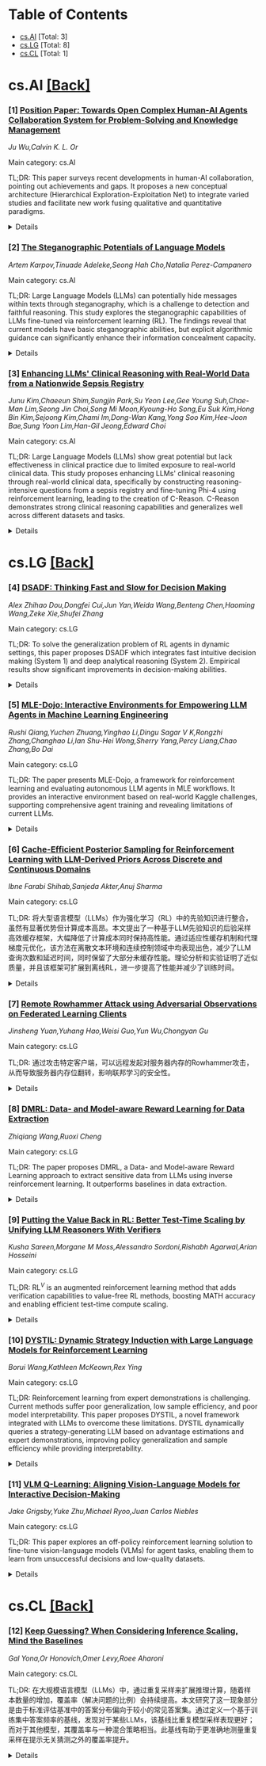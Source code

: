<div id=toc></div>

# Table of Contents

- [cs.AI](#cs.AI) [Total: 3]
- [cs.LG](#cs.LG) [Total: 8]
- [cs.CL](#cs.CL) [Total: 1]


<div id='cs.AI'></div>

# cs.AI [[Back]](#toc)

### [1] [Position Paper: Towards Open Complex Human-AI Agents Collaboration System for Problem-Solving and Knowledge Management](https://arxiv.org/abs/2505.00018)
*Ju Wu,Calvin K. L. Or*

Main category: cs.AI

TL;DR: This paper surveys recent developments in human-AI collaboration, pointing out achievements and gaps. It proposes a new conceptual architecture (Hierarchical Exploration-Exploitation Net) to integrate varied studies and facilitate new work fusing qualitative and quantitative paradigms.


<details>
  <summary>Details</summary>
Motivation: There is a lack of a unifying theoretical framework that can coherently integrate various studies on human-AI agents collaboration, particularly for open-ended, complex tasks.

Method: The paper proposes a novel conceptual architecture called Hierarchical Exploration-Exploitation Net that interlinks multi-agent coordination, knowledge management, cybernetic feedback loops, and higher-level control mechanisms.

Result: This approach allows mapping existing contributions onto the proposed framework, facilitating revision of legacy methods and inspiring new work that combines different paradigms.

Conclusion: The insights provided offer a stepping stone toward deeper co-evolution of human cognition and AI capability.

Abstract: This position paper critically surveys a broad spectrum of recent empirical
developments on human-AI agents collaboration, highlighting both their
technical achievements and persistent gaps. We observe a lack of a unifying
theoretical framework that can coherently integrate these varied studies,
especially when tackling open-ended, complex tasks. To address this, we propose
a novel conceptual architecture: one that systematically interlinks the
technical details of multi-agent coordination, knowledge management, cybernetic
feedback loops, and higher-level control mechanisms. By mapping existing
contributions, from symbolic AI techniques and connectionist LLM-based agents
to hybrid organizational practices, onto this proposed framework (Hierarchical
Exploration-Exploitation Net), our approach facilitates revision of legacy
methods and inspires new work that fuses qualitative and quantitative
paradigms. The paper's structure allows it to be read from any section, serving
equally as a critical review of technical implementations and as a
forward-looking reference for designing or extending human-AI symbioses.
Together, these insights offer a stepping stone toward deeper co-evolution of
human cognition and AI capability.

</details>


### [2] [The Steganographic Potentials of Language Models](https://arxiv.org/abs/2505.03439)
*Artem Karpov,Tinuade Adeleke,Seong Hah Cho,Natalia Perez-Campanero*

Main category: cs.AI

TL;DR: Large Language Models (LLMs) can potentially hide messages within texts through steganography, which is a challenge to detection and faithful reasoning. This study explores the steganographic capabilities of LLMs fine-tuned via reinforcement learning (RL). The findings reveal that current models have basic steganographic abilities, but explicit algorithmic guidance can significantly enhance their information concealment capacity.


<details>
  <summary>Details</summary>
Motivation: To understand and address the potential risk of LLMs using steganography to hide messages, which could undermine the faithfulness of their reasoning and pose challenges to detecting unaligned AI agents.

Method: The research involves fine-tuning LLMs via reinforcement learning to explore three aspects: developing covert encoding schemes, engaging in steganography when prompted, and utilizing steganography in realistic scenarios without being prompted. Evaluations are conducted both in fine-tuning experiments and behavioral non fine-tuning evaluations.

Result: Current LLMs show basic steganographic abilities in terms of security and capacity. However, with explicit algorithmic guidance, there is a significant improvement in their capacity for information concealment.

Conclusion: While current LLMs have rudimentary steganographic abilities, they can be greatly enhanced with proper algorithmic guidance. This implies the need for further research and development in ensuring the faithfulness and alignment of LLMs.

Abstract: The potential for large language models (LLMs) to hide messages within plain
text (steganography) poses a challenge to detection and thwarting of unaligned
AI agents, and undermines faithfulness of LLMs reasoning. We explore the
steganographic capabilities of LLMs fine-tuned via reinforcement learning (RL)
to: (1) develop covert encoding schemes, (2) engage in steganography when
prompted, and (3) utilize steganography in realistic scenarios where hidden
reasoning is likely, but not prompted. In these scenarios, we detect the
intention of LLMs to hide their reasoning as well as their steganography
performance. Our findings in the fine-tuning experiments as well as in
behavioral non fine-tuning evaluations reveal that while current models exhibit
rudimentary steganographic abilities in terms of security and capacity,
explicit algorithmic guidance markedly enhances their capacity for information
concealment.

</details>


### [3] [Enhancing LLMs' Clinical Reasoning with Real-World Data from a Nationwide Sepsis Registry](https://arxiv.org/abs/2505.02722)
*Junu Kim,Chaeeun Shim,Sungjin Park,Su Yeon Lee,Gee Young Suh,Chae-Man Lim,Seong Jin Choi,Song Mi Moon,Kyoung-Ho Song,Eu Suk Kim,Hong Bin Kim,Sejoong Kim,Chami Im,Dong-Wan Kang,Yong Soo Kim,Hee-Joon Bae,Sung Yoon Lim,Han-Gil Jeong,Edward Choi*

Main category: cs.AI

TL;DR: Large Language Models (LLMs) show great potential but lack effectiveness in clinical practice due to limited exposure to real-world clinical data. This study proposes enhancing LLMs' clinical reasoning through real-world clinical data, specifically by constructing reasoning-intensive questions from a sepsis registry and fine-tuning Phi-4 using reinforcement learning, leading to the creation of C-Reason. C-Reason demonstrates strong clinical reasoning capabilities and generalizes well across different datasets and tasks.


<details>
  <summary>Details</summary>
Motivation: To improve the clinical reasoning capabilities of LLMs by addressing their insufficient exposure to real-world clinical data during training.

Method: Constructed reasoning-intensive questions from a nationwide sepsis registry and fine-tuned Phi-4 on these questions using reinforcement learning, resulting in C-Reason.

Result: C-Reason exhibited strong clinical reasoning capabilities not only on the in-domain test set but also generalized to other datasets involving different tasks and patient cohorts.

Conclusion: Future research should focus on training LLMs with large-scale, multi-disease clinical datasets to develop more powerful, general-purpose clinical reasoning models.

Abstract: Although large language models (LLMs) have demonstrated impressive reasoning
capabilities across general domains, their effectiveness in real-world clinical
practice remains limited. This is likely due to their insufficient exposure to
real-world clinical data during training, as such data is typically not
included due to privacy concerns. To address this, we propose enhancing the
clinical reasoning capabilities of LLMs by leveraging real-world clinical data.
We constructed reasoning-intensive questions from a nationwide sepsis registry
and fine-tuned Phi-4 on these questions using reinforcement learning, resulting
in C-Reason. C-Reason exhibited strong clinical reasoning capabilities on the
in-domain test set, as evidenced by both quantitative metrics and expert
evaluations. Furthermore, its enhanced reasoning capabilities generalized to a
sepsis dataset involving different tasks and patient cohorts, an open-ended
consultations on antibiotics use task, and other diseases. Future research
should focus on training LLMs with large-scale, multi-disease clinical datasets
to develop more powerful, general-purpose clinical reasoning models.

</details>


<div id='cs.LG'></div>

# cs.LG [[Back]](#toc)

### [4] [DSADF: Thinking Fast and Slow for Decision Making](https://arxiv.org/abs/2505.08189)
*Alex Zhihao Dou,Dongfei Cui,Jun Yan,Weida Wang,Benteng Chen,Haoming Wang,Zeke Xie,Shufei Zhang*

Main category: cs.LG

TL;DR: To solve the generalization problem of RL agents in dynamic settings, this paper proposes DSADF which integrates fast intuitive decision making (System 1) and deep analytical reasoning (System 2). Empirical results show significant improvements in decision-making abilities.


<details>
  <summary>Details</summary>
Motivation: RL agents struggle to generalize their learned policies to dynamic settings. Using LLMs or VLMs has been explored but lacks seamless coordination between RL agents and foundation models.

Method: Propose DSADF integrating two complementary modules: System 1 with an RL agent and memory space for fast decisions, and System 2 driven by a VLM for deep reasoning.

Result: Empirical study in Crafter and Housekeep environments demonstrates significant improvements in decision-making abilities for both unseen and known tasks.

Conclusion: DSADF facilitates efficient and adaptive decision-making by combining the strengths of fast intuitive decision making and deep analytical reasoning.

Abstract: Although Reinforcement Learning (RL) agents are effective in well-defined
environments, they often struggle to generalize their learned policies to
dynamic settings due to their reliance on trial-and-error interactions. Recent
work has explored applying Large Language Models (LLMs) or Vision Language
Models (VLMs) to boost the generalization of RL agents through policy
optimization guidance or prior knowledge. However, these approaches often lack
seamless coordination between the RL agent and the foundation model, leading to
unreasonable decision-making in unfamiliar environments and efficiency
bottlenecks. Making full use of the inferential capabilities of foundation
models and the rapid response capabilities of RL agents and enhancing the
interaction between the two to form a dual system is still a lingering
scientific question. To address this problem, we draw inspiration from
Kahneman's theory of fast thinking (System 1) and slow thinking (System 2),
demonstrating that balancing intuition and deep reasoning can achieve nimble
decision-making in a complex world. In this study, we propose a Dual-System
Adaptive Decision Framework (DSADF), integrating two complementary modules:
System 1, comprising an RL agent and a memory space for fast and intuitive
decision making, and System 2, driven by a VLM for deep and analytical
reasoning. DSADF facilitates efficient and adaptive decision-making by
combining the strengths of both systems. The empirical study in the video game
environment: Crafter and Housekeep demonstrates the effectiveness of our
proposed method, showing significant improvements in decision abilities for
both unseen and known tasks.

</details>


### [5] [MLE-Dojo: Interactive Environments for Empowering LLM Agents in Machine Learning Engineering](https://arxiv.org/abs/2505.07782)
*Rushi Qiang,Yuchen Zhuang,Yinghao Li,Dingu Sagar V K,Rongzhi Zhang,Changhao Li,Ian Shu-Hei Wong,Sherry Yang,Percy Liang,Chao Zhang,Bo Dai*

Main category: cs.LG

TL;DR: The paper presents MLE-Dojo, a framework for reinforcement learning and evaluating autonomous LLM agents in MLE workflows. It provides an interactive environment based on real-world Kaggle challenges, supporting comprehensive agent training and revealing limitations of current LLMs.


<details>
  <summary>Details</summary>
Motivation: Existing benchmarks primarily rely on static datasets or single-attempt evaluations, lacking the ability to provide structured feedback loops for iterative improvement.

Method: MLE-Dojo is built upon 200+ real-world Kaggle challenges, offering an interactive environment that supports both supervised fine-tuning and reinforcement learning for agent training.

Result: Evaluations show that while current LLMs can achieve meaningful iterative improvements, they still have significant limitations in generating long-term solutions and resolving complex errors efficiently.

Conclusion: MLE-Dojo's flexible architecture promotes interoperability, scalability, and reproducibility, and it is open-sourced to foster community-driven innovation.

Abstract: We introduce MLE-Dojo, a Gym-style framework for systematically reinforcement
learning, evaluating, and improving autonomous large language model (LLM)
agents in iterative machine learning engineering (MLE) workflows. Unlike
existing benchmarks that primarily rely on static datasets or single-attempt
evaluations, MLE-Dojo provides an interactive environment enabling agents to
iteratively experiment, debug, and refine solutions through structured feedback
loops. Built upon 200+ real-world Kaggle challenges, MLE-Dojo covers diverse,
open-ended MLE tasks carefully curated to reflect realistic engineering
scenarios such as data processing, architecture search, hyperparameter tuning,
and code debugging. Its fully executable environment supports comprehensive
agent training via both supervised fine-tuning and reinforcement learning,
facilitating iterative experimentation, realistic data sampling, and real-time
outcome verification. Extensive evaluations of eight frontier LLMs reveal that
while current models achieve meaningful iterative improvements, they still
exhibit significant limitations in autonomously generating long-horizon
solutions and efficiently resolving complex errors. Furthermore, MLE-Dojo's
flexible and extensible architecture seamlessly integrates diverse data
sources, tools, and evaluation protocols, uniquely enabling model-based agent
tuning and promoting interoperability, scalability, and reproducibility. We
open-source our framework and benchmarks to foster community-driven innovation
towards next-generation MLE agents.

</details>


### [6] [Cache-Efficient Posterior Sampling for Reinforcement Learning with LLM-Derived Priors Across Discrete and Continuous Domains](https://arxiv.org/abs/2505.07274)
*Ibne Farabi Shihab,Sanjeda Akter,Anuj Sharma*

Main category: cs.LG

TL;DR: 将大型语言模型（LLMs）作为强化学习（RL）中的先验知识进行整合，虽然有显著优势但计算成本高昂。本文提出了一种基于LLM先验知识的后验采样高效缓存框架，大幅降低了计算成本同时保持高性能。通过适应性缓存机制和代理梯度元优化，该方法在离散文本环境和连续控制领域中均表现出色，减少了LLM查询次数和延迟时间，同时保留了大部分未缓存性能。理论分析和实验证明了近似质量，并且该框架可扩展到离线RL，进一步提高了性能并减少了训练时间。


<details>
  <summary>Details</summary>
Motivation: 尽管将大型语言模型（LLMs）作为强化学习（RL）中的先验知识具有显著优势，但其带来的计算成本问题亟待解决。因此，需要一种能够在维持高性能的同时降低计算成本的方法。

Method: 提出了一种基于LLM先验知识的后验采样高效缓存框架，核心是适应性缓存机制。缓存参数通过来自策略性能的代理梯度进行元优化，从而实现高效推理。该方法适用于离散文本环境和连续控制领域，并且可以扩展到离线RL。

Result: 在多个环境中，与未使用缓存的情况相比，LLM查询次数减少了3.8-4.7倍，中位延迟降低了4.0-12.0倍，同时保留了96-98%的性能。在离线RL中，CQL-Prior变体提高了14-29%的性能并减少了38-40%的训练时间。

Conclusion: 提出的缓存高效框架在降低计算成本的同时保持了高性能，适用于多种任务环境，并且在资源受限的情况下展示了通用性和实际可行性。

Abstract: Integrating large language models (LLMs) as priors in reinforcement learning
(RL) offers significant advantages but comes with substantial computational
costs. We present a principled cache-efficient framework for posterior sampling
with LLM-derived priors that dramatically reduces these costs while maintaining
high performance. At the core of our approach is an adaptive caching mechanism,
where cache parameters are meta-optimized using surrogate gradients derived
from policy performance. This design enables efficient inference across both
discrete text environments (e.g., TextWorld, ALFWorld) and continuous control
domains (e.g., MuJoCo), achieving a 3.8--4.7$\times$ reduction in LLM queries
and 4.0--12.0$\times$ lower median latencies (85--93\,ms on a consumer GPU)
while retaining 96--98\% of uncached performance. Our theoretical analysis
provides KL divergence bounds on approximation quality, validated empirically.
The framework extends to offline RL, where our CQL-Prior variant improves
performance by 14--29\% and reduces training time by 38--40\%. Extensive
evaluations across a diverse suite of eight tasks demonstrate the
generalizability and practical viability of LLM-guided RL in
resource-constrained settings.

</details>


### [7] [Remote Rowhammer Attack using Adversarial Observations on Federated Learning Clients](https://arxiv.org/abs/2505.06335)
*Jinsheng Yuan,Yuhang Hao,Weisi Guo,Yun Wu,Chongyan Gu*

Main category: cs.LG

TL;DR: 通过攻击特定客户端，可以远程发起对服务器内存的Rowhammer攻击，从而导致服务器内存位翻转，影响联邦学习的安全性。


<details>
  <summary>Details</summary>
Motivation: 当前联邦学习（FL）中的安全性研究主要集中在保护边缘客户端的数据隐私或客户端与服务器之间的通信渠道安全，而针对服务器端的客户端攻击研究较少。本文旨在探讨通过攻击某些特定客户端，是否可以在服务器上远程引发Rowhammer攻击，从而破坏服务器内存。

Method: 利用强化学习（RL）攻击者，通过操控客户端的传感器观察值，最大化服务器的重复内存更新率（RUR）。在大规模联邦学习自动语音识别（ASR）系统中验证该方法，并使用稀疏更新来增加攻击效果。

Result: 在目标服务器模型中，对抗攻击代理能够达到约70%的重复更新率（RUR），成功诱导服务器DRAM上的位翻转。

Conclusion: 此攻击方式可能导致学习中断或意外提升权限，为联邦学习和硬件设计的实际缓解策略研究开辟了新途径。

Abstract: Federated Learning (FL) has the potential for simultaneous global learning
amongst a large number of parallel agents, enabling emerging AI such as LLMs to
be trained across demographically diverse data. Central to this being efficient
is the ability for FL to perform sparse gradient updates and remote direct
memory access at the central server. Most of the research in FL security
focuses on protecting data privacy at the edge client or in the communication
channels between the client and server. Client-facing attacks on the server are
less well investigated as the assumption is that a large collective of clients
offer resilience.
  Here, we show that by attacking certain clients that lead to a high frequency
repetitive memory update in the server, we can remote initiate a rowhammer
attack on the server memory. For the first time, we do not need backdoor access
to the server, and a reinforcement learning (RL) attacker can learn how to
maximize server repetitive memory updates by manipulating the client's sensor
observation. The consequence of the remote rowhammer attack is that we are able
to achieve bit flips, which can corrupt the server memory. We demonstrate the
feasibility of our attack using a large-scale FL automatic speech recognition
(ASR) systems with sparse updates, our adversarial attacking agent can achieve
around 70\% repeated update rate (RUR) in the targeted server model,
effectively inducing bit flips on server DRAM. The security implications are
that can cause disruptions to learning or may inadvertently cause elevated
privilege. This paves the way for further research on practical mitigation
strategies in FL and hardware design.

</details>


### [8] [DMRL: Data- and Model-aware Reward Learning for Data Extraction](https://arxiv.org/abs/2505.06284)
*Zhiqiang Wang,Ruoxi Cheng*

Main category: cs.LG

TL;DR: The paper proposes DMRL, a Data- and Model-aware Reward Learning approach to extract sensitive data from LLMs using inverse reinforcement learning. It outperforms baselines in data extraction.


<details>
  <summary>Details</summary>
Motivation: To address the vulnerabilities of LLMs to unintended privacy breaches and overcome limitations in current data extraction methods.

Method: DMRL consists of constructing an introspective reasoning dataset capturing leakage mindsets and training reward models with Group Relative Policy Optimization (GRPO), dynamically tuning optimization based on task difficulty at both data and model levels.

Result: Comprehensive experiments across various LLMs show that DMRL outperforms all baseline methods in data extraction performance.

Conclusion: DMRL is an effective approach for extracting sensitive data from LLMs.

Abstract: Large language models (LLMs) are inherently vulnerable to unintended privacy
breaches. Consequently, systematic red-teaming research is essential for
developing robust defense mechanisms. However, current data extraction methods
suffer from several limitations: (1) rely on dataset duplicates (addressable
via deduplication), (2) depend on prompt engineering (now countered by
detection and defense), and (3) rely on random-search adversarial generation.
To address these challenges, we propose DMRL, a Data- and Model-aware Reward
Learning approach for data extraction. This technique leverages inverse
reinforcement learning to extract sensitive data from LLMs. Our method consists
of two main components: (1) constructing an introspective reasoning dataset
that captures leakage mindsets to guide model behavior, and (2) training reward
models with Group Relative Policy Optimization (GRPO), dynamically tuning
optimization based on task difficulty at both the data and model levels.
Comprehensive experiments across various LLMs demonstrate that DMRL outperforms
all baseline methods in data extraction performance.

</details>


### [9] [Putting the Value Back in RL: Better Test-Time Scaling by Unifying LLM Reasoners With Verifiers](https://arxiv.org/abs/2505.04842)
*Kusha Sareen,Morgane M Moss,Alessandro Sordoni,Rishabh Agarwal,Arian Hosseini*

Main category: cs.LG

TL;DR: RL$^V$ is an augmented reinforcement learning method that adds verification capabilities to value-free RL methods, boosting MATH accuracy and enabling efficient test-time compute scaling.


<details>
  <summary>Details</summary>
Motivation: Prevalent RL methods for fine-tuning LLM reasoners abandon the learned value function in favor of empirically estimated returns, which hinders test-time compute scaling.

Method: RL$^V$ jointly trains the LLM as both a reasoner and a generative verifier using RL-generated data.

Result: Empirically, RL$^V$ boosts MATH accuracy by over 20\% with parallel sampling and enables $8-32\times$ efficient test-time compute scaling. It also exhibits strong generalization capabilities and achieves $1.2-1.6\times$ higher performance when jointly scaling parallel and sequential test-time compute.

Conclusion: RL$^V$ successfully augments value-free RL methods by adding verification capabilities without significant overhead.

Abstract: Prevalent reinforcement learning~(RL) methods for fine-tuning LLM reasoners,
such as GRPO or Leave-one-out PPO, abandon the learned value function in favor
of empirically estimated returns. This hinders test-time compute scaling that
relies on using the value-function for verification. In this work, we propose
RL$^V$ that augments any ``value-free'' RL method by jointly training the LLM
as both a reasoner and a generative verifier using RL-generated data, adding
verification capabilities without significant overhead. Empirically, RL$^V$
boosts MATH accuracy by over 20\% with parallel sampling and enables
$8-32\times$ efficient test-time compute scaling compared to the base RL
method. RL$^V$ also exhibits strong generalization capabilities for both
easy-to-hard and out-of-domain tasks. Furthermore, RL$^V$ achieves
$1.2-1.6\times$ higher performance when jointly scaling parallel and sequential
test-time compute with a long reasoning R1 model.

</details>


### [10] [DYSTIL: Dynamic Strategy Induction with Large Language Models for Reinforcement Learning](https://arxiv.org/abs/2505.03209)
*Borui Wang,Kathleen McKeown,Rex Ying*

Main category: cs.LG

TL;DR: Reinforcement learning from expert demonstrations is challenging. Current methods suffer poor generalization, low sample efficiency, and poor model interpretability. This paper proposes DYSTIL, a novel framework integrated with LLMs to overcome these limitations. DYSTIL dynamically queries a strategy-generating LLM based on advantage estimations and expert demonstrations, improving policy generalization and sample efficiency while providing interpretability.


<details>
  <summary>Details</summary>
Motivation: The motivation of this paper is to address the challenges in reinforcement learning from expert demonstrations, particularly the issues of poor generalization, low sample efficiency, and poor model interpretability that current state-of-the-art methods face.

Method: The method proposed in this paper is called DYnamic STrategy Induction with Llms for reinforcement learning (DYSTIL). It involves dynamically querying a strategy-generating LLM to induce textual strategies based on advantage estimations and expert demonstrations. These strategies are then internalized into the RL agent through policy optimization.

Result: The results show that DYSTIL significantly outperforms state-of-the-art baseline methods by 17.75% in average success rate and also enjoys higher sample efficiency during the learning process. These findings were empirically demonstrated through testing over challenging RL environments from Minigrid and BabyAI.

Conclusion: The conclusion is that DYSTIL, a novel strategy-based reinforcement learning framework integrated with LLMs, successfully overcomes the limitations of poor generalization, low sample efficiency, and poor model interpretability in reinforcement learning from expert demonstrations.

Abstract: Reinforcement learning from expert demonstrations has long remained a
challenging research problem, and existing state-of-the-art methods using
behavioral cloning plus further RL training often suffer from poor
generalization, low sample efficiency, and poor model interpretability.
Inspired by the strong reasoning abilities of large language models (LLMs), we
propose a novel strategy-based reinforcement learning framework integrated with
LLMs called DYnamic STrategy Induction with Llms for reinforcement learning
(DYSTIL) to overcome these limitations. DYSTIL dynamically queries a
strategy-generating LLM to induce textual strategies based on advantage
estimations and expert demonstrations, and gradually internalizes induced
strategies into the RL agent through policy optimization to improve its
performance through boosting policy generalization and enhancing sample
efficiency. It also provides a direct textual channel to observe and interpret
the evolution of the policy's underlying strategies during training. We test
DYSTIL over challenging RL environments from Minigrid and BabyAI, and
empirically demonstrate that DYSTIL significantly outperforms state-of-the-art
baseline methods by 17.75% in average success rate while also enjoying higher
sample efficiency during the learning process.

</details>


### [11] [VLM Q-Learning: Aligning Vision-Language Models for Interactive Decision-Making](https://arxiv.org/abs/2505.03181)
*Jake Grigsby,Yuke Zhu,Michael Ryoo,Juan Carlos Niebles*

Main category: cs.LG

TL;DR: This paper explores an off-policy reinforcement learning solution to fine-tune vision-language models (VLMs) for agent tasks, enabling them to learn from unsuccessful decisions and low-quality datasets.


<details>
  <summary>Details</summary>
Motivation: Agent tasks require skills where open-weight VLMs lag behind LLMs, such as following strict output syntax requirements. Supervised fine-tuning on task-specific expert demonstrations is required to overcome these limitations.

Method: The work approaches the challenges of enhancing VLM capabilities for agent tasks from an offline-to-online reinforcement learning perspective, allowing the model to learn from its own unsuccessful decisions or those of more capable models.

Result: The technique was demonstrated using two open-weight VLMs across three multi-modal agent domains, showing potential for agents to self-improve and learn effectively from low-quality datasets.

Conclusion: An off-policy RL solution retains the stability and simplicity of supervised fine-tuning while enabling VLMs used in agents to improve through learning from a broader range of experiences.

Abstract: Recent research looks to harness the general knowledge and reasoning of large
language models (LLMs) into agents that accomplish user-specified goals in
interactive environments. Vision-language models (VLMs) extend LLMs to
multi-modal data and provide agents with the visual reasoning necessary for new
applications in areas such as computer automation. However, agent tasks
emphasize skills where accessible open-weight VLMs lag behind their LLM
equivalents. For example, VLMs are less capable of following an environment's
strict output syntax requirements and are more focused on open-ended question
answering. Overcoming these limitations requires supervised fine-tuning (SFT)
on task-specific expert demonstrations. Our work approaches these challenges
from an offline-to-online reinforcement learning (RL) perspective. RL lets us
fine-tune VLMs to agent tasks while learning from the unsuccessful decisions of
our own model or more capable (larger) models. We explore an off-policy RL
solution that retains the stability and simplicity of the widely used SFT
workflow while allowing our agent to self-improve and learn from low-quality
datasets. We demonstrate this technique with two open-weight VLMs across three
multi-modal agent domains.

</details>


<div id='cs.CL'></div>

# cs.CL [[Back]](#toc)

### [12] [Keep Guessing? When Considering Inference Scaling, Mind the Baselines](https://arxiv.org/abs/2410.15466)
*Gal Yona,Or Honovich,Omer Levy,Roee Aharoni*

Main category: cs.CL

TL;DR: 在大规模语言模型（LLMs）中，通过重复采样来扩展推理计算，随着样本数量的增加，覆盖率（解决问题的比例）会持续提高。本文研究了这一现象部分是由于标准评估基准中的答案分布偏向于较小的常见答案集。通过定义一个基于训练集中答案频率的基线，发现对于某些LLMs，该基线比重复模型采样表现更好；而对于其他模型，其覆盖率与一种混合策略相当。此基线有助于更准确地测量重复采样在提示无关猜测之外的覆盖率提升。


<details>
  <summary>Details</summary>
Motivation: 研究重复采样在大语言模型推理中的效果，并分析这种效果是否与评估基准中答案分布的偏斜有关。

Method: 定义了一个根据训练集中答案频率枚举答案的基线，并在数学推理和事实知识两个领域进行了实验。比较了该基线、重复模型采样以及混合策略的表现。

Result: 对于某些LLMs，基于训练集答案频率的基线优于重复模型采样；而对其他模型，其表现与混合策略相当。

Conclusion: 重复采样的性能提升部分归因于评估基准中答案分布的偏斜。使用基于训练集答案频率的基线可以更准确地衡量重复采样在提示无关猜测之外的实际改进。

Abstract: Scaling inference compute in large language models (LLMs) through repeated
sampling consistently increases the coverage (fraction of problems solved) as
the number of samples increases. We conjecture that this observed improvement
is partially due to the answer distribution of standard evaluation benchmarks,
which is skewed towards a relatively small set of common answers. To test this
conjecture, we define a baseline that enumerates answers according to their
prevalence in the training set. Experiments spanning two domains --
mathematical reasoning and factual knowledge -- reveal that this baseline
outperforms repeated model sampling for some LLMs, while the coverage for
others is on par with that of a mixture strategy that obtains $k$ answers by
using only $10$ model samples and similarly guessing the remaining $k-10$
attempts via enumeration. Our baseline enables a more accurate measurement of
how much repeated sampling improves coverage in such settings beyond
prompt-agnostic guessing.

</details>
